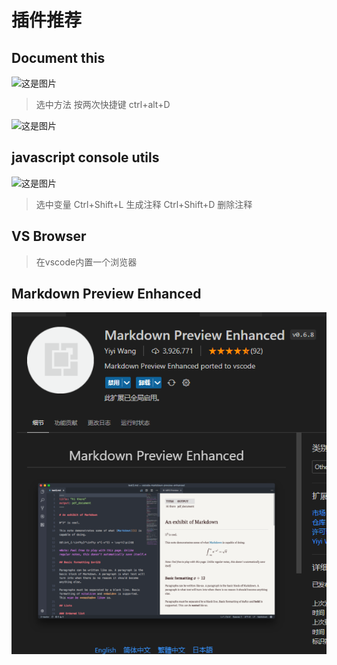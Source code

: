 # 插件推荐

## Document this

![这是图片](https://cdn.nlark.com/yuque/0/2022/png/12539472/1666093780423-f14a5234-a083-4e0c-b5cf-11a0dafc580f.png 'Magic Gardens')

> 选中方法 按两次快捷键 ctrl+alt+D

![这是图片](https://cdn.nlark.com/yuque/0/2022/png/12539472/1666093850118-41b8ff57-8f9b-4adb-8ade-fe53aa2d2fa6.png 'Magic Gardens')

## javascript console utils

![这是图片](https://cdn.nlark.com/yuque/0/2022/png/12539472/1669462622369-66f2f7c1-16ad-4ba7-ada8-e8e3175a2bb0.png 'Magic Gardens')

> 选中变量 Ctrl+Shift+L 生成注释
> Ctrl+Shift+D 删除注释

## VS Browser 

> 在vscode内置一个浏览器



## Markdown Preview Enhanced

![图 13](https://raw.githubusercontent.com/Muliminty/Drawing-bed/main/image.png)  
